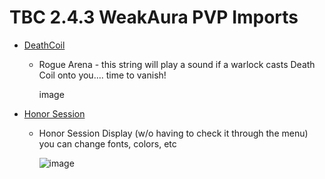# TBC 2.4.3 WeakAura PVP Imports

- [DeathCoil](https://github.com/GitGurky/WeakAura-Strings-Database-2.4.3/blob/main/PVP/DeathCoil.txt)
  - Rogue Arena - this string will play a sound if a warlock casts Death Coil onto you.... time to vanish!

      image

- [Honor Session](https://github.com/GitGurky/WeakAura-Strings-Database-2.4.3/blob/main/PVP/honorsession.txt)
  - Honor Session Display (w/o having to check it through the menu) you can change fonts, colors, etc

      ![image](https://github.com/GitGurky/WeakAura-Strings-Database-2.4.3/assets/90982783/98e8de5f-a957-43d8-b7a1-ad6a323f1c75)
